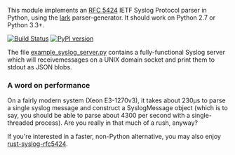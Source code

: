 This module implements an [RFC 5424](https://tools.ietf.org/html/rfc5424) IETF Syslog Protocol parser in Python, using the [lark](https://github.com/lark-parser/lark) parser-generator. It should work on Python 2.7 or Python 3.3+.

[![Build Status](https://travis-ci.org/EasyPost/syslog-rfc5424-parser.svg?branch=master)](https://travis-ci.org/EasyPost/syslog-rfc5424-parser)
[![PyPI version](https://badge.fury.io/py/syslog-rfc5424-parser.svg)](https://badge.fury.io/py/syslog-rfc5424-parser)

The file [example_syslog_server.py](example_syslog_server.py) contains a fully-functional Syslog server which will receivemessages on a UNIX domain socket and print them to stdout as JSON blobs.

### A word on performance
On a fairly modern system (Xeon E3-1270v3), it takes about 230µs to parse a single syslog message and construct a SyslogMessage object (which is to say, you should be able to parse about 4300 per second with a single-threaded process). Are you really in that much of a rush, anyway?

If you're interested in a faster, non-Python alternative, you may also enjoy
[rust-syslog-rfc5424](https://github.com/Roguelazer/rust-syslog-rfc5424).
